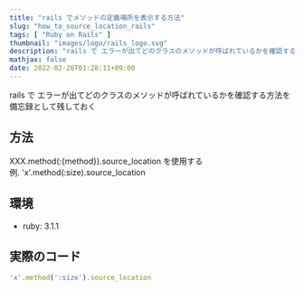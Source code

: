 ```yaml
---
title: "rails でメソッドの定義場所を表示する方法"
slug: "how_to_source_location_rails"
tags: [ "Ruby on Rails" ]
thumbnail: "images/logo/rails_logo.svg"
description: "rails で エラーが出てどのクラスのメソッドが呼ばれているかを確認する方法を備忘録として残しておく"
mathjax: false
date: 2022-02-26T01:28:11+09:00
---
```


rails で エラーが出てどのクラスのメソッドが呼ばれているかを確認する方法を備忘録として残しておく

## 方法

XXX.method(:{method}).source_location を使用する  
例. 'x'.method(:size).source_location

## 環境

* ruby: 3.1.1

## 実際のコード

```rb
'x'.method(':size').source_location
```
